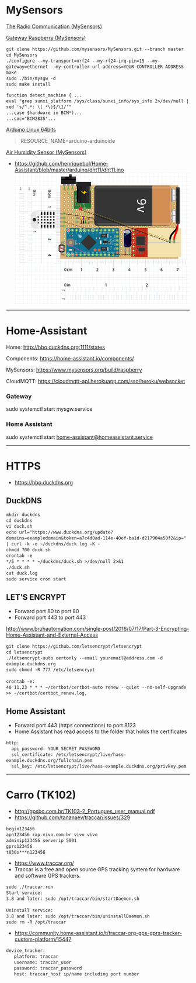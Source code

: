 # MySensors

[The Radio Communication (MySensors)](https://www.mysensors.org/about/network)

[Gateway Raspberry (MySensors)](https://www.mysensors.org/build/raspberry)
```
git clone https://github.com/mysensors/MySensors.git --branch master
cd MySensors
./configure --my-transport=nrf24 --my-rf24-irq-pin=15 --my-gateway=ethernet --my-controller-url-address=YOUR-CONTROLLER-ADDRESS
make
sudo ./bin/mysgw -d
sudo make install
```
```
function detect_machine { ...
eval "grep sunxi_platform /sys/class/sunxi_info/sys_info 2>/dev/null | sed 's/^.*: \(.*\)$/\1/'"
...case $hardware in BCM*)...
...soc="BCM2835"...
```

[Arduino Linux 64bits](https://www.arduino.cc/en/Main/Software)
> RESOURCE_NAME=arduino-arduinoide

[Air Humidity Sensor (MySensors)](https://www.mysensors.org/build/humidity)
* https://github.com/henriquebol/Home-Assistant/blob/master/arduino/dht11/dht11.ino
![GitHub Logo](/arduino/dht11/arduino_nrf_dht11_ldr_battery.png)

----------------------------------------------------------------------------------
# Home-Assistant

Home: http://hbo.duckdns.org:1111/states

Components: https://home-assistant.io/components/

MySensors: https://www.mysensors.org/build/raspberry

CloudMQTT: https://cloudmqtt-api.herokuapp.com/sso/heroku/websocket

### Gateway
sudo systemctl start mysgw.service

### Home Assistant
sudo systemctl start home-assistant@homeassistant.service

----------------------------------------------------------------------------------
# HTTPS
* https://hbo.duckdns.org

## DuckDNS
```
mkdir duckdns
cd duckdns
vi duck.sh
echo url="https://www.duckdns.org/update?domains=exampledomain&token=a7c4d0ad-114e-40ef-ba1d-d217904a50f2&ip=" | curl -k -o ~/duckdns/duck.log -K -
chmod 700 duck.sh
crontab -e
*/5 * * * * ~/duckdns/duck.sh >/dev/null 2>&1
./duck.sh
cat duck.log
sudo service cron start
```
## LET’S ENCRYPT
* Forward port 80 to port 80
* Forward port 443 to port 443

http://www.bruhautomation.com/single-post/2016/07/17/Part-3-Encrypting-Home-Assistant-and-External-Access

```
git clone https://github.com/letsencrypt/letsencrypt
cd letsencrypt
./letsencrypt-auto certonly --email youremail@address.com -d example.duckdns.org
sudo chmod -R 777 /etc/letsencrypt

crontab -e:
40 11,23 * * * ~/certbot/certbot-auto renew --quiet --no-self-upgrade >> ~/certbot/certbot_renew.log,
```
## Home Assistant 
* Forward port 443 (https connections) to port 8123
* Home Assistant has read access to the folder that holds the certificates

```
http:
  api_password: YOUR_SECRET_PASSWORD
  ssl_certificate: /etc/letsencrypt/live/hass-example.duckdns.org/fullchain.pem
  ssl_key: /etc/letsencrypt/live/hass-example.duckdns.org/privkey.pem
```
----------------------------------------------------------------------------------
# Carro (TK102)

* http://gpsbo.com.br/TK103-2_Portugues_user_manual.pdf
* https://github.com/tananaev/traccar/issues/329

```
begin123456
apn123456 zap.vivo.com.br vivo vivo
adminip123456 serverip 5001
gprs123456
t030s***n123456
```

* https://www.traccar.org/
* Traccar is a free and open source GPS tracking system for hardware and software GPS trackers.

```
sudo ./traccar.run
Start service:
3.8 and later: sudo /opt/traccar/bin/startDaemon.sh

Uninstall service:
3.8 and later: sudo /opt/traccar/bin/uninstallDaemon.sh
sudo rm -R /opt/traccar
```

* https://community.home-assistant.io/t/traccar-org-gps-gprs-tracker-custom-platform/15447

```
device_tracker:
   platform: traccar
   username: traccar_user
   password: traccar_password
   host: traccar_host ip/name including port number
```
